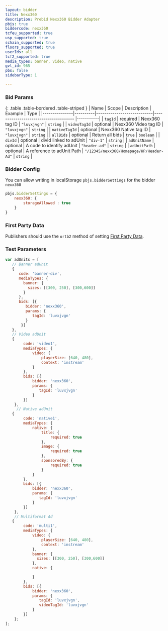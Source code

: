 ```yaml
---
layout: bidder
title: Nexx360
description: Prebid Nexx360 Bidder Adapter
pbjs: true
biddercode: nexx360
tcfeu_supported: true
usp_supported: true
schain_supported: true
floors_supported: true
userIds: all
tcf2_supported: true
media_types: banner, video, native
gvl_id: 965
pbs: false
sidebarType: 1

---
```



### Bid Params

{: .table .table-bordered .table-striped }
| Name          | Scope    | Description                | Example                                   | Type      |
|---------------|----------|----------------------------|--------------------------------------     |-----------|
| `tagId`       | required | Nexx360 tag ID             | `"luvxjvgn"`                              | `string`  |
| `videoTagId`  | optional | Nexx360 Video tag ID       | `"luvxjvgn"`                              | `string`  |
| `nativeTagId` | optional | Nexx360 Native tag ID      | `"luvxjvgn"`                              | `string`  |
| `allBids`     | optional | Return all bids            | `true`                                    | `boolean` |
| `divId`       | optional | divId linked to adUnit     | `"div-1"`                                 | `string`  |
| `adUnitName`  | optional | A code to identify adUnit  | `"header-ad"`                             | `string`  |
| `adUnitPath`  | optional | A reference to adUnit Path | `"/12345/nexx360/Homepage/HP/Header-Ad"`  | `string`  |

### Bidder Config

You can allow writing in localStorage `pbjs.bidderSettings` for the bidder `nexx360`

```javascript
pbjs.bidderSettings = {
    nexx360: {
        storageAllowed : true
    }
}
```

### First Party Data

Publishers should use the `ortb2` method of setting [First Party Data](https://docs.prebid.org/features/firstPartyData.html).

### Test Parameters

```javascript
var adUnits = [
   // Banner adUnit
   {
      code: 'banner-div',
      mediaTypes: {
        banner: {
          sizes: [[300, 250], [300,600]]
        }
      },
      bids: [{
         bidder: 'nexx360',
         params: {
            tagId: 'luvxjvgn'
         }
       }]
   },
   // Video adUnit
   {
        code: 'video1',
        mediaTypes: {
            video: {
                playerSize: [640, 480],
                context: 'instream'
            }
        },
        bids: [{
            bidder: 'nexx360',
            params: {
               tagId: 'luvxjvgn'
            }
        }]
    },
     // Native adUnit
   {
        code: 'native1',
        mediaTypes: {
            native: {
                title: {
                    required: true
                },
                image: {
                    required: true
                },
                sponsoredBy: {
                    required: true
                }
            }
        },
        bids: [{
            bidder: 'nexx360',
            params: {
               tagId: 'luvxjvgn'
            }
        }]
    },
    // Multiformat Ad
   {
        code: 'multi1',
        mediaTypes: {
            video: {
                playerSize: [640, 480],
                context: 'instream'
            },
            banner: {
              sizes: [[300, 250], [300,600]]
            },
            native: {

            }
        },
        bids: [{
            bidder: 'nexx360',
            params: {
               tagId: 'luvxjvgn',
               videoTagId: 'luvxjvgn'
            }
        }]
    };
];
```
